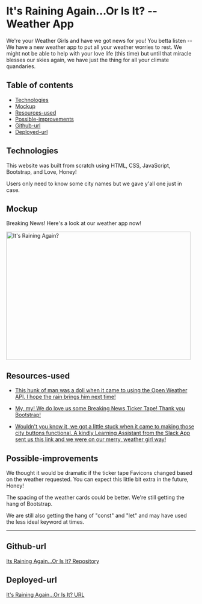 
# It's Raining Again...Or Is It? -- Weather App

We're your Weather Girls and have we got news for you! You betta listen -- We have a new weather app to put all your weather worries to rest. We might not be able to help with your love life (this time) but until that miracle blesses our skies again, we have just the thing for all your climate quandaries.

## Table of contents
* [Technologies](#technologies)
* [Mockup](#mockup)
* [Resources-used](#resources-used)
* [Possible-improvements](#possible-improvements)
* [Github-url](#github-url)
* [Deployed-url](#deployed-url)


## Technologies

This website was built from scratch using HTML, CSS, JavaScript, Bootstrap, and Love, Honey!

Users only need to know some city names but we gave y'all one just in case. 

## Mockup

Breaking News! Here's a look at our weather app now!

<img src="./assets/images/wGirlsApp.gif" width="490" height="340" alt="It's Raining Again?"/>

## Resources-used

* <a href="https://m.youtube.com/watch?v=ecT42O6I_WI" target="_blank"> This hunk of man was a doll when it came to using the Open Weather API. I hope the rain brings him next time! </a> 

* <a href="https://bbbootstrap.com/snippets/bootstrap-scrolling-breaking-news-ticker-53214404" target="_blank"> My, my! We do love us some Breaking News Ticker Tape! Thank you Bootstrap! </a> 

* <a href="https://developer.mozilla.org/en-US/docs/Web/API/Event/target" target="_blank"> Wouldn't you know it, we got a little stuck when it came to making those city buttons functional. A kindly Learning Assistant from the Slack App sent us this link and we were on our merry, weather girl way! </a> 

## Possible-improvements

We thought it would be dramatic if the ticker tape Favicons changed based on the weather requested. You can expect this little bit extra in the future, Honey!

The spacing of the weather cards could be better. We're still getting the hang of Bootstrap. 

We are still also getting the hang of "const" and "let" and may have used the less ideal keyword at times.

---

## Github-url
<a href=https://github.com/AmyShafer/Its-Raining-Again-Or-Is-It target="_blank_">Its Raining Again...Or Is It? Repository</a> 

## Deployed-url
<a href="https://amyshafer.github.io/Its-Raining-Again-Or-Is-It/" target="_blank_">It's Raining Again...Or Is It? URL</a> 

